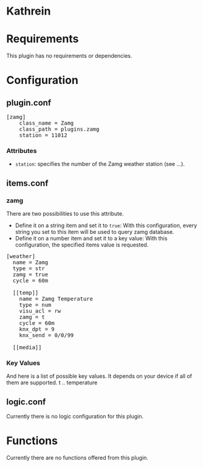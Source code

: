 # Kathrein

# Requirements
This plugin has no requirements or dependencies.

# Configuration

## plugin.conf
<pre>
[zamg]
    class_name = Zamg
    class_path = plugins.zamg
    station = 11012
</pre>

### Attributes
  * `station`: specifies the number of the Zamg weather station (see ...).

## items.conf

### zamg
There are two possibilities to use this attribute. 
  * Define it on a string item and set it to `true`: With this configuration, every string you set to this item will be used to query zamg database.
  * Define it on a number item and set it to a key value: With this configuration, the specified items value is requested.

<pre>
[weather]
  name = Zamg
  type = str
  zamg = true
  cycle = 60m

  [[temp]]
    name = Zamg Temperature
    type = num
    visu_acl = rw
    zamg = t
    cycle = 60m
    knx_dpt = 9
    knx_send = 0/0/99
  
  [[media]]
</pre>

### Key Values
And here is a list of possible key values. It depends on your device if all of them are supported.
t .. temperature

## logic.conf

Currently there is no logic configuration for this plugin.

# Functions

Currently there are no functions offered from this plugin.


